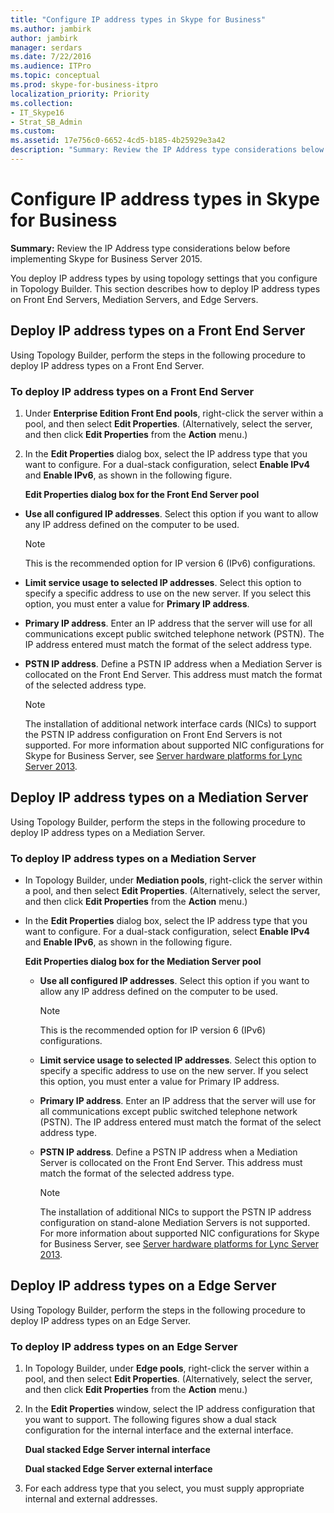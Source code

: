 ```yaml
---
title: "Configure IP address types in Skype for Business"
ms.author: jambirk
author: jambirk
manager: serdars
ms.date: 7/22/2016
ms.audience: ITPro
ms.topic: conceptual
ms.prod: skype-for-business-itpro
localization_priority: Priority
ms.collection: 
- IT_Skype16
- Strat_SB_Admin
ms.custom: 
ms.assetid: 17e756c0-6652-4cd5-b185-4b25929e3a42
description: "Summary: Review the IP Address type considerations below before implementing Skype for Business Server 2015."
---
```


# Configure IP address types in Skype for Business
 
**Summary:** Review the IP Address type considerations below before implementing Skype for Business Server 2015.
  
You deploy IP address types by using topology settings that you configure in Topology Builder. This section describes how to deploy IP address types on Front End Servers, Mediation Servers, and Edge Servers.
  
## Deploy IP address types on a Front End Server

Using Topology Builder, perform the steps in the following procedure to deploy IP address types on a Front End Server.
  
### To deploy IP address types on a Front End Server

1. Under **Enterprise Edition Front End pools**, right-click the server within a pool, and then select **Edit Properties**. (Alternatively, select the server, and then click **Edit Properties** from the **Action** menu.)
    
2. In the **Edit Properties** dialog box, select the IP address type that you want to configure. For a dual-stack configuration, select **Enable IPv4** and **Enable IPv6**, as shown in the following figure.
    
   **Edit Properties dialog box for the Front End Server pool**

  - **Use all configured IP addresses**. Select this option if you want to allow any IP address defined on the computer to be used. 
    
    > [!NOTE]
    > This is the recommended option for IP version 6 (IPv6) configurations. 
  
  - **Limit service usage to selected IP addresses**. Select this option to specify a specific address to use on the new server. If you select this option, you must enter a value for **Primary IP address**.
    
  - **Primary IP address**. Enter an IP address that the server will use for all communications except public switched telephone network (PSTN). The IP address entered must match the format of the select address type.
    
  - **PSTN IP address**. Define a PSTN IP address when a Mediation Server is collocated on the Front End Server. This address must match the format of the selected address type.
    
    > [!NOTE]
    > The installation of additional network interface cards (NICs) to support the PSTN IP address configuration on Front End Servers is not supported. For more information about supported NIC configurations for Skype for Business Server, see [Server hardware platforms for Lync Server 2013](http://technet.microsoft.com/library/c964c1c0-0153-472b-88ad-a38866e0df0c.aspx). 
  
## Deploy IP address types on a Mediation Server

Using Topology Builder, perform the steps in the following procedure to deploy IP address types on a Mediation Server.
  
### To deploy IP address types on a Mediation Server

- In Topology Builder, under **Mediation pools**, right-click the server within a pool, and then select **Edit Properties**. (Alternatively, select the server, and then click **Edit Properties** from the **Action** menu.)
    
- In the **Edit Properties** dialog box, select the IP address type that you want to configure. For a dual-stack configuration, select **Enable IPv4** and **Enable IPv6**, as shown in the following figure.
    
   **Edit Properties dialog box for the Mediation Server pool**

  - **Use all configured IP addresses**. Select this option if you want to allow any IP address defined on the computer to be used. 
    
    > [!NOTE]
    > This is the recommended option for IP version 6 (IPv6) configurations. 
  
  - **Limit service usage to selected IP addresses**. Select this option to specify a specific address to use on the new server. If you select this option, you must enter a value for Primary IP address.
    
  - **Primary IP address**. Enter an IP address that the server will use for all communications except public switched telephone network (PSTN). The IP address entered must match the format of the select address type.
    
  - **PSTN IP address**. Define a PSTN IP address when a Mediation Server is collocated on the Front End Server. This address must match the format of the selected address type.
    
    > [!NOTE]
    > The installation of additional NICs to support the PSTN IP address configuration on stand-alone Mediation Servers is not supported. For more information about supported NIC configurations for Skype for Business Server, see [Server hardware platforms for Lync Server 2013](http://technet.microsoft.com/library/c964c1c0-0153-472b-88ad-a38866e0df0c.aspx). 
  
## Deploy IP address types on a Edge Server

Using Topology Builder, perform the steps in the following procedure to deploy IP address types on an Edge Server.
  
### To deploy IP address types on an Edge Server

1. In Topology Builder, under **Edge pools**, right-click the server within a pool, and then select **Edit Properties**. (Alternatively, select the server, and then click **Edit Properties** from the **Action** menu.)
    
2. In the **Edit Properties** window, select the IP address configuration that you want to support. The following figures show a dual stack configuration for the internal interface and the external interface.
    
   **Dual stacked Edge Server internal interface**

   **Dual stacked Edge Server external interface**

3. For each address type that you select, you must supply appropriate internal and external addresses.
    

